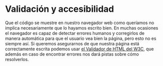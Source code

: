 # Validación y accesibilidad

Que el código se muestre en nuestro navegador web como queríamos no implica necesariamente que lo hayamos escrito bien. En muchas ocasiones el navegador es capaz de detectar errores humanos y corregirlos de manera automática para que el usuario vea bien la página, pero esto no es siempre así. Si queremos asegurarnos de que nuestra página está correctamente escrita podemos usar [el Validador de HTML del W3C](https://validator.w3.org/), que además en caso de encontrar errores nos dará pistas sobre cómo resolverlos.